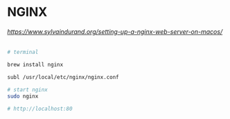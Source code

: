 # NGINX

###### https://www.sylvaindurand.org/setting-up-a-nginx-web-server-on-macos/

```bash
# terminal

brew install nginx 

subl /usr/local/etc/nginx/nginx.conf

# start nginx
sudo nginx

# http://localhost:80
```
